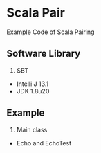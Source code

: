 Scala Pair
===================
Example Code of Scala Pairing


Software Library
-----
 1. SBT
 -  Intelli J 13.1
 -  JDK 1.8u20


Example
-----
 1. Main class
 -  Echo and EchoTest
